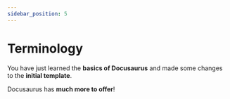 ```yaml
---
sidebar_position: 5
---
```


# Terminology


You have just learned the **basics of Docusaurus** and made some changes to the **initial template**.

Docusaurus has **much more to offer**!

